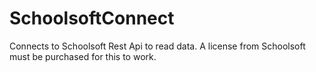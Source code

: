 # SchoolsoftConnect
Connects to Schoolsoft Rest Api to read data. A license from Schoolsoft must be purchased for this to work.
